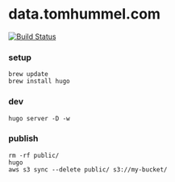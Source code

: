# data.tomhummel.com
[![Build Status](https://travis-ci.org/tphummel/data.tomhummel.com.svg?branch=master)](https://travis-ci.org/tphummel/data.tomhummel.com)

### setup

```
brew update
brew install hugo
```

### dev

```
hugo server -D -w
```

### publish

```
rm -rf public/
hugo
aws s3 sync --delete public/ s3://my-bucket/
```
